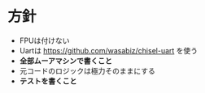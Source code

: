 # 方針

- FPUは付けない
- Uartは https://github.com/wasabiz/chisel-uart を使う
- **全部ムーアマシンで書くこと**
- 元コードのロジックは極力そのままにする
- **テストを書くこと**
